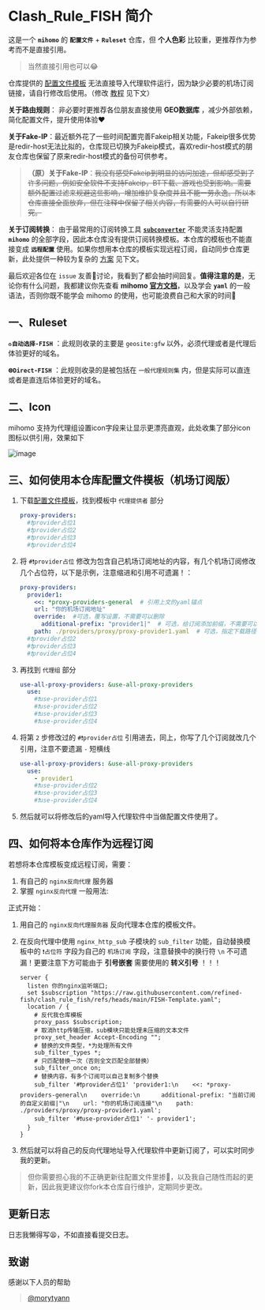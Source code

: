 # Clash_Rule_FISH 简介

这是一个 **`mihomo`** 的 **`配置文件`** + **`Ruleset`** 仓库，但 **个人色彩** 比较重，更推荐作为参考而不是直接引用。

  > 当然直接引用也可以😂

仓库提供的 [配置文件模板](https://raw.githubusercontent.com/refined-fish/clash_rule_fish/refs/heads/main/FISH-Template.yaml) 无法直接导入代理软件运行，因为缺少必要的机场订阅链接，请自行修改后使用。（修改 [教程](https://github.com/refined-fish/clash_rule_fish#mihomo-%E9%85%8D%E7%BD%AE%E6%96%87%E4%BB%B6%E6%A8%A1%E6%9D%BF%E4%BF%AE%E6%94%B9%E6%95%99%E7%A8%8B) 见下文）

**关于路由规则**： 非必要时更推荐各位朋友直接使用 **GEO数据库** ，减少外部依赖，简化配置文件，提升使用体验❤️

**关于Fake-IP**：最近额外花了一些时间配置完善Fakeip相关功能，Fakeip很多优势是redir-host无法比拟的，仓库现已切换为Fakeip模式，喜欢redir-host模式的朋友仓库也保留了原来redir-host模式的备份可供参考。

> **（原）关于Fake-IP**：~~我没有感受Fakeip到明显的访问加速，但却感受到了许多问题，例如安全软件不支持Fakeip，BT下载、游戏也受到影响。需要额外配置过滤来规避这些影响，增加维护复杂度并且不能一劳永逸。所以本仓库直接全面放弃，但在注释中保留了相关内容，有需要的人可以自行研究。~~

**关于订阅转换**： 由于最常用的订阅转换工具 [**`subconverter`**](https://github.com/tindy2013/subconverter) 不能灵活支持配置 **`mihomo`** 的全部字段，因此本仓库没有提供订阅转换模板。本仓库的模板也不能直接变成 **`远程配置`** 使用。如果你想用本仓库的模板实现远程订阅，自动同步仓库更新，此处提供一种较为复杂的 [方案](https://github.com/refined-fish/clash_rule_fish#%E5%B0%86%E6%9C%AC%E4%BB%93%E5%BA%93%E4%BD%9C%E4%B8%BA%E8%BF%9C%E7%A8%8B%E8%AE%A2%E9%98%85%E4%BD%BF%E7%94%A8) 见下文。

最后欢迎各位在 `issue` 友善🙌讨论，我看到了都会抽时间回复。**值得注意的是**，无论你有什么问题，我都建议你先查看 **mihomo [官方文档](https://wiki.metacubex.one/config/general/)**，以及学会 **`yaml`** 的一般语法，否则你既不能学会 mihomo 的使用，也可能浪费自己和大家的时间🥲

## 一、Ruleset

**`♻️自动选择-FISH`** ：此规则收录的主要是 `geosite:gfw` 以外，必须代理或者是代理后体验更好的域名。

**`🌐Direct-FISH`** ：此规则收录的是被包括在 `一般代理规则集` 内，但是实际可以直连或者是直连后体验更好的域名。

## 二、Icon

mihomo 支持为代理组设置icon字段来让显示更漂亮直观，此处收集了部分icon图标以供引用，效果如下
  
  ![image](https://github.com/user-attachments/assets/9fbfd5f6-fe80-4745-8ba0-e1716ccce26f)

## 三、如何使用本仓库配置文件模板（机场订阅版）

1. 下载[配置文件模板](https://raw.githubusercontent.com/refined-fish/clash_rule_fish/refs/heads/main/FISH-Template.yaml)，找到模板中 `代理提供者` 部分

    ```yaml
    proxy-providers:
      #❗provider占位1
      #❗provider占位2
      #❗provider占位3
      #❗provider占位4
    ```

2. 将 `#❗provider占位` 修改为包含自己机场订阅地址的内容，有几个机场订阅修改几个占位符，以下是示例，注意缩进和引用不可遗漏！：

    ```yaml
    proxy-providers:
      provider1:
        <<: *proxy-providers-general  # 引用上文的yaml锚点
        url: "你的机场订阅地址"
        override:  #可选，覆写设置，不需要可以删除
          additional-prefix: "provider1|"  # 可选，给订阅添加前缀，不需要可以删除
        path: ./providers/proxy/proxy-provider1.yaml  # 可选，指定下载路径，不需要可以删除
      #❗provider占位2
      #❗provider占位3
      #❗provider占位4
    ```

3. 再找到 `代理组` 部分

    ```yaml
    use-all-proxy-providers: &use-all-proxy-providers
      use:
        #❗use-provider占位1
        #❗use-provider占位2
        #❗use-provider占位3
        #❗use-provider占位4
    ```

4. 将第 `2` 步修改过的 `#❗provider占位` 引用进去，同上，你写了几个订阅就改几个引用，注意不要遗漏 `-` 短横线

    ```yaml
    use-all-proxy-providers: &use-all-proxy-providers
      use:
        - provider1
        #❗use-provider占位2
        #❗use-provider占位3
        #❗use-provider占位4
    ```

5. 然后就可以将修改后的yaml导入代理软件中当做配置文件使用了。

## 四、如何将本仓库作为远程订阅

  若想将本仓库模板变成远程订阅，需要：

  1. 有自己的 `nginx反向代理` 服务器
  2. 掌握 `nginx反向代理` 一般用法:

  正式开始：

  1. 用自己的 `nginx反向代理服务器` 反向代理本仓库的模板文件。
  2. 在反向代理中使用 `nginx_http_sub` 子模块的 `sub_filter` 功能，自动替换模板中的 `❗占位符` 字段为自己的 `机场订阅` 字段，注意替换中的换行符 `\n` 不可遗漏！更要注意下方可能由于 **引号嵌套** 需要使用的 **转义引号** ！！！

      ```nginx
      server {
        listen 你的nginx监听端口;
        set $subscription "https://raw.githubusercontent.com/refined-fish/clash_rule_fish/refs/heads/main/FISH-Template.yaml";
        location / {
          # 反代我仓库模板
          proxy_pass $subscription;
          # 取消http传输压缩，sub模块只能处理未压缩的文本文件
          proxy_set_header Accept-Encoding "";
          # 替换的文件类型，*为处理所有文件
          sub_filter_types *;
          # 只匹配替换一次（否则全文匹配全部替换）
          sub_filter_once on;
          # 替换内容，有多个订阅可以自己复制多个替换
          sub_filter '#❗provider占位1' 'provider1:\n    <<: *proxy-providers-general\n    override:\n      additional-prefix: "当前订阅的自定义前缀|"\n    url: "你的机场订阅连接"\n    path: ./providers/proxy/proxy-provider1.yaml';
          sub_filter '#❗use-provider占位1' '- provider1';
        }
      }
      ```

  3. 然后就可以将自己的反向代理地址导入代理软件中更新订阅了，可以实时同步我的更新。

  > 但你需要担心我的不正确更新往配置文件里掺💩，以及我自己随性而起的更新，因此我更建议你fork本仓库自行维护，定期同步更改。

## 更新日志

日志我懒得写😫，不如直接看提交日志。

## 致谢

感谢以下人员的帮助

> [@morytyann](https://github.com/morytyann)
